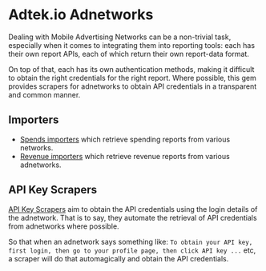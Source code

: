 Adtek.io Adnetworks
===

Dealing with Mobile Advertising Networks can be a non-trivial task, especially
when it comes to integrating them into reporting tools: each has their own
report APIs, each of which return their own report-data format.

On top of that, each has its own authentication methods, making it difficult
to obtain the right credentials for the right report. Where possible, this
gem provides scrapers for adnetworks to obtain API credentials in a transparent
and common manner.

Importers
---

- [Spends importers](/lib/adtekio_adnetworks/importers/cost) which retrieve
  spending reports from various networks.
- [Revenue importers](/lib/adtekio_adnetworks/importers/revenue) which
  retrieve revenue reports from various adnetworks.

API Key Scrapers
---

[API Key Scrapers](/lib/adtekio_adnetworks/api_key_scrapers) aim to obtain
the API credentials using the login details of the adnetwork. That is to
say, they automate the retrieval of API credentials from adnetworks
where possible.

So that when an adnetwork says something like: ```To obtain your API key, first
login, then go to your profile page, then click API key ...``` etc, a
scraper will do that automagically and obtain the API credentials.
